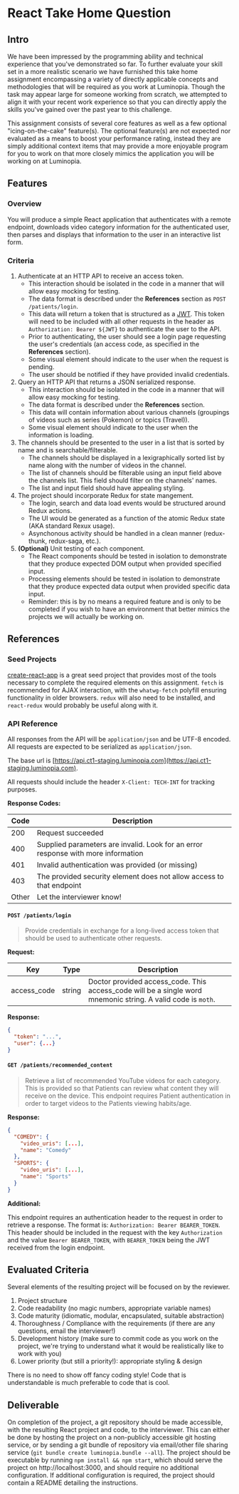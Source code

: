 # React Take Home Question

## Intro
We have been impressed by the programming ability and technical experience that you've demonstrated so far. To further evaluate your skill set in a more realistic scenario we have furnished this take home assignment encompassing a variety of directly applicable concepts and methodologies that will be required as you work at Luminopia. Though the task may appear large for someone working from scratch, we attempted to align it with your recent work experience so that you can directly apply the skills you've gained over the past year to this challenge.

This assignment consists of several core features as well as a few optional "icing-on-the-cake" feature(s). The optional feature(s) are not expected nor evaluated as a means to boost your performance rating, instead they are simply additional context items that may provide a more enjoyable program for you to work on that more closely mimics the application you will be working on at Luminopia.

## Features

### Overview

You will produce a simple React application that authenticates with a remote endpoint, downloads video category information for the authenticated user, then parses and displays that information to the user in an interactive list form.

### Criteria

1. Authenticate at an HTTP API to receive an access token.
   * This interaction should be isolated in the code in a manner that will allow easy mocking for testing.
   * The data format is described under the **References** section as `POST /patients/login`.
   * This data will return a token that is structured as a [JWT](https://jwt.io). This token will need to be included with all other requests in the header as `Authorization: Bearer ${JWT}` to authenticate the user to the API.
   * Prior to authenticating, the user should see a login page requesting the user's credentials (an access code, as specified in the **References** section).
   * Some visual element should indicate to the user when the request is pending.
   * The user should be notified if they have provided invalid credentials.
2. Query an HTTP API that returns a JSON serialized response.
   * This interaction should be isolated in the code in a manner that will allow easy mocking for testing.
   * The data format is described under the **References** section.
   * This data will contain information about various channels (groupings of videos such as series (Pokemon) or topics (Travel)).
   * Some visual element should indicate to the user when the information is loading.
3. The channels should be presented to the user in a list that is sorted by name and is searchable/filterable.
   * The channels should be displayed in a lexigraphically sorted list by name along with the number of videos in the channel.
   * The list of channels should be filterable using an input field above the channels list. This field should filter on the channels' names.
   * The list and input field should have appealing styling.
4. The project should incorporate Redux for state mangement.
   * The login, search and data load events would be structured around Redux actions.
   * The UI would be generated as a function of the atomic Redux state (AKA standard Rexux usage).
   * Asynchonous activity should be handled in a clean manner (redux-thunk, redux-saga, etc.).
5. **(Optional)** Unit testing of each component.
   * The React components should be tested in isolation to demonstrate that they produce expected DOM output when provided specified input.
   * Processing elements should be tested in isolation to demonstrate that they produce expected data output when provided specific data input.
   * Reminder: this is by no means a required feature and is only to be completed if you wish to have an environment that better mimics the projects we will actually be working on.

## References

### Seed Projects

[create-react-app](https://github.com/facebookincubator/create-react-app) is a great seed project that provides most of the tools necessary to complete the required elements on this assignment. `fetch` is recommended for AJAX interaction, with the `whatwg-fetch` polyfill ensuring functionality in older browsers. `redux` will also need to be installed, and `react-redux` would probably be useful along with it.

### API Reference

All responses from the API will be `application/json` and be UTF-8 encoded. All requests are expected to be serialized as `application/json`.

The base url is [https://api.ct1-staging.luminopia.com](https://api.ct1-staging.luminopia.com).

All requests should include the header `X-Client: TECH-INT` for tracking purposes.

**Response Codes:**

| Code  | Description                                                                       |
|-------|-----------------------------------------------------------------------------------|
| 200   | Request succeeded                                                                 |
| 400   | Supplied parameters are invalid. Look for an error response with more information |
| 401   | Invalid authentication was provided (or missing)                                  |
| 403   | The provided security element does not allow access to that endpoint              |
| Other | Let the interviewer know!                                                         |

#### `POST /patients/login`

> Provide credentials in exchange for a long-lived access token that should be used to authenticate other requests.

**Request:**

| Key         | Type   | Description |
|-------------|--------|-------------|
| access_code | string | Doctor provided access\_code. This access\_code will be a single word mnemonic string. A valid code is `moth`. |

**Response:**

```json
{
  "token": "...",
  "user": {...}
}
```

#### `GET /patients/recommended_content`

> Retrieve a list of recommended YouTube videos for each category. This is provided so that Patients can review what content they will receive on the device. This endpoint requires Patient authentication in order to target videos to the Patients viewing habits/age.

**Response:**

```json
{
  "COMEDY": {
    "video_uris": [...],
    "name": "Comedy"
  },
  "SPORTS": {
    "video_uris": [...],
    "name": "Sports"
  }
}
```

**Additional:**

This endpoint requires an authentication header to the request in order to retrieve a response. The format is: `Authorization: Bearer BEARER_TOKEN`. This header should be included in the request with the key `Authorization` and the value `Bearer BEARER_TOKEN`, with `BEARER_TOKEN` being the JWT received from the login endpoint.

## Evaluated Criteria

Several elements of the resulting project will be focused on by the reviewer.

1. Project structure
2. Code readability (no magic numbers, appropriate variable names)
3. Code maturity (idiomatic, modular, encapsulated, suitable abstraction)
4. Thoroughness / Compliance with the requirements (if there are any questions, email the interviewer!)
5. Development history (make sure to commit code as you work on the project, we're trying to understand what it would be realistically like to work with you)
5. Lower priority (but still a priority!): appropriate styling & design

There is no need to show off fancy coding style! Code that is understandable is much preferable to code that is cool.

## Deliverable

On completion of the project, a git repository should be made accessible, with the resulting React project and code, to the interviewer. This can either be done by hosting the project on a non-publicly accessible git hosting service, or by sending a git bundle of repository via email/other file sharing service (`git bundle create luminopia.bundle --all`). The project should be executable by running `npm install && npm start`, which should serve the project on http://localhost:3000, and should require no additional configuration. If additional configuration is required, the project should contain a README detailing the instructions.
